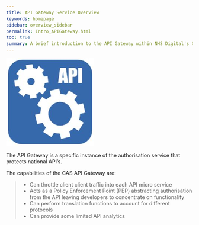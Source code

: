 ```yaml
---
title: API Gateway Service Overview
keywords: homepage
sidebar: overview_sidebar
permalink: Intro_APIGateway.html
toc: true
summary: A brief introduction to the API Gateway within NHS Digital's Care Access Service.
---
```


![Api Gateway Image](images/IntroAPIGateway.JPG)

The API Gateway is a specific instance of the authorisation service that protects national API’s. 

The capabilities of the CAS API Gateway are:

> * Can throttle client client traffic into each API micro service
> * Acts as a Policy Enforcement Point (PEP) abstracting authorisation from the API leaving developers to concentrate on functionality
> * Can perform translation functions to account for different protocols
> * Can provide some limited API analytics


